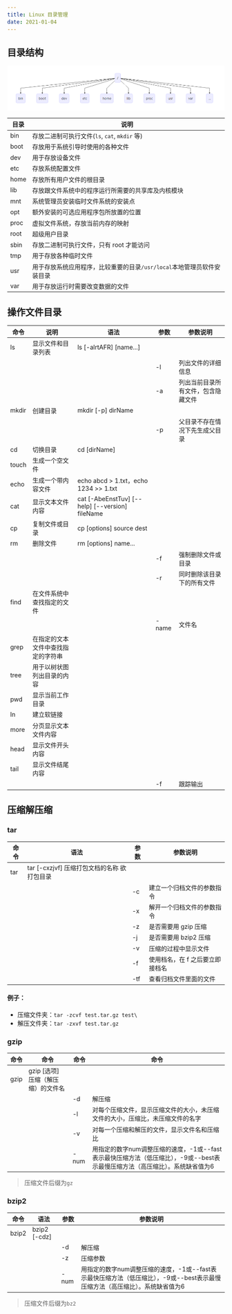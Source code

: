```yaml
---
title: Linux 目录管理
date: 2021-01-04
---
```


## 目录结构
![目录结构](/linux/目录结构.png "目录结构")

| 目录   | 说明                                         |
|------|--------------------------------------------|
| bin	 | 存放二进制可执行文件(`ls`, `cat`, `mkdir` 等)      |
| boot | 存放用于系统引导时使用的各种文件                           |
| dev  | 用于存放设备文件                                   |
| etc  | 存放系统配置文件                                   |
| home | 存放所有用户文件的根目录                               |
| lib  | 存放跟文件系统中的程序运行所需要的共享库及内核模块                  |
| mnt  | 系统管理员安装临时文件系统的安装点                          |
| opt  | 额外安装的可选应用程序包所放置的位置                         |
| proc | 虚拟文件系统，存放当前内存的映射|
| root | 超级用户目录 |
| sbin | 存放二进制可执行文件，只有 root 才能访问 |
| tmp  | 用于存放各种临时文件|
| usr  | 用于存放系统应用程序，比较重要的目录`/usr/local`本地管理员软件安装目录 |
| var  | 用于存放运行时需要改变数据的文件 |

## 操作文件目录

| 命令   | 说明     | 语法                              | 参数  | 参数说明              |
|-------|-----------|---------------------------------|-----|-------------------|
| ls    | 显示文件和目录列表 | ls [-alrtAFR] [name...] |     |                   |
|       |           |                                 | -l | 列出文件的详细信息         |
|       |           |                                 | -a | 列出当前目录所有文件，包含隐藏文件 |
| mkdir | 创建目录              | mkdir [-p] dirName                                      |        |                 |
|       |                   |                                                            | -p    | 父目录不存在情况下先生成父目录 |
| cd    | 切换目录              | cd [dirName]                                             |        |                 |
| touch | 生成一个空文件           |                                                            |        |                 |
| echo  | 生成一个带内容文件         | echo abcd > 1.txt，echo 1234 >> 1.txt                     |        |                 |
| cat   | 	显示文本文件内容         | cat [-AbeEnstTuv] [--help] [--version] fileName |        |                 |
| cp    | 复制文件或目录           | cp [options] source dest                                 |        |                 |
| rm    | 删除文件              | rm [options] name...                                  |        |                 |
|       |                   |                                                            | -f    | 强制删除文件或目录       |
|       |                   |                                                            | -r    | 同时删除该目录下的所有文件   |
| find  | 	在文件系统中查找指定的文件    |                                                            |        |                 |
|       |                   |                                                            | -name | 文件名             |
| grep  | 在指定的文本文件中查找指定的字符串 |                                                            |        |                 |
| tree  | 用于以树状图列出目录的内容     |                                                            |        |                 |
| pwd   | 显示当前工作目录          |                                                            |        |                 |
| ln    | 建立软链接             |                                                            |        |                 |
| more | 分页显示文本文件内容 |   |     |      |
| head | 显示文件开头内容   |   |     |      |
| tail | 显示文件结尾内容   |   |     |      |
|      |            |   | -f | 跟踪输出 |

## 压缩解压缩

### tar

| 命令  | 语法                               | 参数   | 参数说明              |
|-----|----------------------------------|------|-------------------|
| tar | tar [-cxzjvf] 压缩打包文档的名称 欲打包目录 |      |                   |
|     |                                  | -c  | 建立一个归档文件的参数指令     |
|     |                                  | -x  | 解开一个归档文件的参数指令     |
|     |                                  | -z  | 是否需要用 gzip 压缩     |
|     |                                  | -j  | 是否需要用 bzip2 压缩    |
|     |                                  | -v  | 压缩的过程中显示文件        |
|     |                                  | -f  | 使用档名，在 f 之后要立即接档名 |
|     |                                  | -tf | 查看归档文件里面的文件       |

#### 例子：
+ 压缩文件夹：`tar -zcvf test.tar.gz test\`
+ 解压文件夹：`tar -zxvf test.tar.gz`

### gzip

|  命令  |  命令                     |  命令   |  命令                                                                            |
|------|-------------------------|-------|--------------------------------------------------------------------------------|
| gzip | gzip [选项] 压缩（解压缩）的文件名 |       |                                                                                |
|      |                         | -d   | 解压缩                                                                            |
|      |                         | -l   | 对每个压缩文件，显示压缩文件的大小，未压缩文件的大小，压缩比，未压缩文件的名字                                        |
|      |                         | -v   | 对每一个压缩和解压的文件，显示文件名和压缩比                                                         |
|      |                         | -num | 用指定的数字num调整压缩的速度，-1或--fast表示最快压缩方法（低压缩比），-9或--best表示最慢压缩方法（高压缩比）。系统缺省值为6 |

> 压缩文件后缀为`gz`

### bzip2

|  命令   | 语法              | 参数    | 参数说明                                                                           |
|-------|-----------------|-------|--------------------------------------------------------------------------------|
| bzip2 | bzip2 [-cdz] |       |                                                                                |
|       |                 | -d   | 解压缩                                                                            |
|       |                 | -z   | 压缩参数                                                                           |
|       |                 | -num | 用指定的数字num调整压缩的速度，-1或--fast表示最快压缩方法（低压缩比），-9或--best表示最慢压缩方法（高压缩比）。系统缺省值为6 |

> 压缩文件后缀为`bz2`

